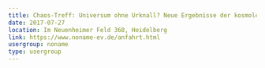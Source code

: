 ```yaml
---
title: Chaos-Treff: Universum ohne Urknall? Neue Ergebnisse der kosmologischen Forschung
date: 2017-07-27
location: Im Neuenheimer Feld 368, Heidelberg
link: https://www.noname-ev.de/anfahrt.html
usergroup: noname
type: usergroup
---
```

